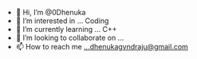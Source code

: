 - 👋 Hi, I’m @0Dhenuka
- 👀 I’m interested in ... Coding
- 🌱 I’m currently learning ... C++
- 💞️ I’m looking to collaborate on ...
- 📫 How to reach me ...dhenukagvndraju@gmail.com

<!---
0Dhenuka/0Dhenuka is a ✨ special ✨ repository because its `README.md` (this file) appears on your GitHub profile.
You can click the Preview link to take a look at your changes.
--->

